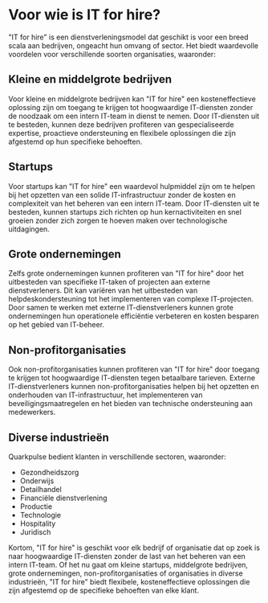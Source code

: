 # Voor wie is IT for hire?

"IT for hire" is een dienstverleningsmodel dat geschikt is voor een breed scala aan bedrijven, ongeacht hun omvang of sector. Het biedt waardevolle voordelen voor verschillende soorten organisaties, waaronder:

## Kleine en middelgrote bedrijven

Voor kleine en middelgrote bedrijven kan "IT for hire" een kosteneffectieve oplossing zijn om toegang te krijgen tot hoogwaardige IT-diensten zonder de noodzaak om een intern IT-team in dienst te nemen. Door IT-diensten uit te besteden, kunnen deze bedrijven profiteren van gespecialiseerde expertise, proactieve ondersteuning en flexibele oplossingen die zijn afgestemd op hun specifieke behoeften.

## Startups

Voor startups kan "IT for hire" een waardevol hulpmiddel zijn om te helpen bij het opzetten van een solide IT-infrastructuur zonder de kosten en complexiteit van het beheren van een intern IT-team. Door IT-diensten uit te besteden, kunnen startups zich richten op hun kernactiviteiten en snel groeien zonder zich zorgen te hoeven maken over technologische uitdagingen.

## Grote ondernemingen

Zelfs grote ondernemingen kunnen profiteren van "IT for hire" door het uitbesteden van specifieke IT-taken of projecten aan externe dienstverleners. Dit kan variëren van het uitbesteden van helpdeskondersteuning tot het implementeren van complexe IT-projecten. Door samen te werken met externe IT-dienstverleners kunnen grote ondernemingen hun operationele efficiëntie verbeteren en kosten besparen op het gebied van IT-beheer.

## Non-profitorganisaties

Ook non-profitorganisaties kunnen profiteren van "IT for hire" door toegang te krijgen tot hoogwaardige IT-diensten tegen betaalbare tarieven. Externe IT-dienstverleners kunnen non-profitorganisaties helpen bij het opzetten en onderhouden van IT-infrastructuur, het implementeren van beveiligingsmaatregelen en het bieden van technische ondersteuning aan medewerkers.

## Diverse industrieën

Quarkpulse bedient klanten in verschillende sectoren, waaronder:

- Gezondheidszorg
- Onderwijs
- Detailhandel
- Financiële dienstverlening
- Productie
- Technologie
- Hospitality
- Juridisch


Kortom, "IT for hire" is geschikt voor elk bedrijf of organisatie dat op zoek is naar hoogwaardige IT-diensten zonder de last van het beheren van een intern IT-team. Of het nu gaat om kleine startups, middelgrote bedrijven, grote ondernemingen, non-profitorganisaties of organisaties in diverse industrieën, "IT for hire" biedt flexibele, kosteneffectieve oplossingen die zijn afgestemd op de specifieke behoeften van elke klant.

